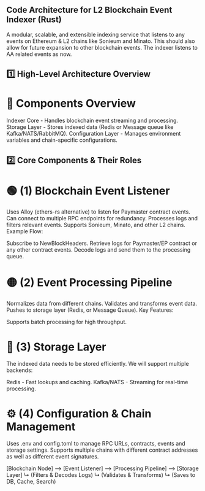 ## Code Architecture for L2 Blockchain Event Indexer (Rust)
A modular, scalable, and extensible indexing service that listens to any events on Ethereum & L2 chains like Sonieum and Minato. This should also allow for future expansion to other blockchain events. The indexer listens to AA related events as now.

## 1️⃣ High-Level Architecture Overview
# 🔹 Components Overview
Indexer Core - Handles blockchain event streaming and processing.
Storage Layer - Stores indexed data (Redis or Message queue like Kafka/NATS/RabbitMQ).
Configuration Layer - Manages environment variables and chain-specific configurations.

## 2️⃣ Core Components & Their Roles
# 🟢 (1) Blockchain Event Listener
Uses Alloy (ethers-rs alternative) to listen for Paymaster contract events.
Can connect to multiple RPC endpoints for redundancy.
Processes logs and filters relevant events.
Supports Sonieum, Minato, and other L2 chains.
Example Flow:

Subscribe to NewBlockHeaders.
Retrieve logs for Paymaster/EP contract or any other contract  events.
Decode logs and send them to the processing queue.

# 🟡 (2) Event Processing Pipeline
Normalizes data from different chains.
Validates and transforms event data.
Pushes to storage layer (Redis, or Message Queue).
Key Features:

Supports batch processing for high throughput.


# 🔵 (3) Storage Layer
The indexed data needs to be stored efficiently. We will support multiple backends:

Redis - Fast lookups and caching.
Kafka/NATS - Streaming for real-time processing.


# ⚙️ (4) Configuration & Chain Management
Uses .env and config.toml to manage RPC URLs, contracts, events and storage settings.
Supports multiple chains with different contract addresses as well as different event signatures.


[Blockchain Node] --> [Event Listener]     -->      [Processing Pipeline]      --> [Storage Layer]
                    ↳ (Filters & Decodes Logs)     ↳ (Validates & Transforms)   ↳ (Saves to DB, Cache, Search)
